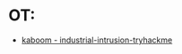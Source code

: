 # OT:
   - [kaboom - industrial-intrusion-tryhackme](https://moussa-mousselmal.vercel.app/blog/kaboom-write-up-thm-industrial)

